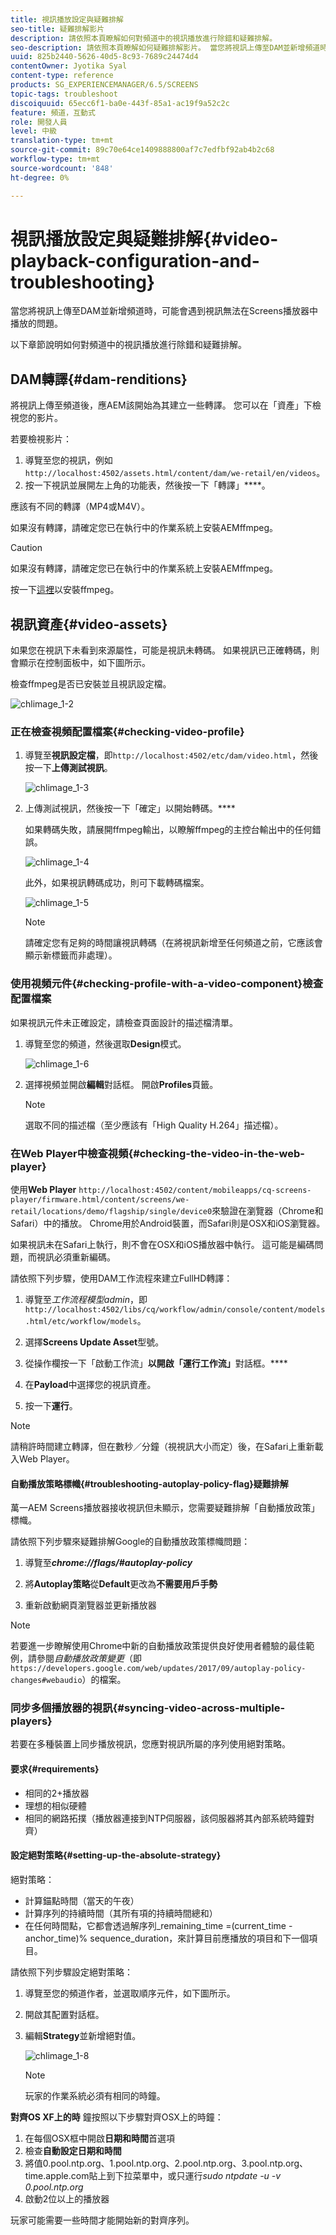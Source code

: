 ```yaml
---
title: 視訊播放設定與疑難排解
seo-title: 疑難排解影片
description: 請依照本頁瞭解如何對頻道中的視訊播放進行除錯和疑難排解。
seo-description: 請依照本頁瞭解如何疑難排解影片。 當您將視訊上傳至DAM並新增頻道時，可能會遇到視訊無法在Screens播放器中播放的問題，本節說明如何對頻道中播放的視訊進行除錯和疑難排解。
uuid: 825b2440-5626-40d5-8c93-7689c24474d4
contentOwner: Jyotika Syal
content-type: reference
products: SG_EXPERIENCEMANAGER/6.5/SCREENS
topic-tags: troubleshoot
discoiquuid: 65ecc6f1-ba0e-443f-85a1-ac19f9a52c2c
feature: 頻道，互動式
role: 開發人員
level: 中級
translation-type: tm+mt
source-git-commit: 89c70e64ce1409888800af7c7edfbf92ab4b2c68
workflow-type: tm+mt
source-wordcount: '848'
ht-degree: 0%

---
```



# 視訊播放設定與疑難排解{#video-playback-configuration-and-troubleshooting}

當您將視訊上傳至DAM並新增頻道時，可能會遇到視訊無法在Screens播放器中播放的問題。

以下章節說明如何對頻道中的視訊播放進行除錯和疑難排解。

## DAM轉譯{#dam-renditions}

將視訊上傳至頻道後，應AEM該開始為其建立一些轉譯。 您可以在「資產」下檢視您的影片。

若要檢視影片：

1. 導覽至您的視訊，例如`http://localhost:4502/assets.html/content/dam/we-retail/en/videos`。
1. 按一下視訊並展開左上角的功能表，然後按一下「轉譯」****。

應該有不同的轉譯（MP4或M4V）。

如果沒有轉譯，請確定您已在執行中的作業系統上安裝AEMffmpeg。

>[!CAUTION]
>
>如果沒有轉譯，請確定您已在執行中的作業系統上安裝AEMffmpeg。
>
>按一下[這裡](https://www.ffmpeg.org/download.html)以安裝ffmpeg。

## 視訊資產{#video-assets}

如果您在視訊下未看到來源屬性，可能是視訊未轉碼。 如果視訊已正確轉碼，則會顯示在控制面板中，如下圖所示。

檢查ffmpeg是否已安裝並且視訊設定檔。

![chlimage_1-2](assets/chlimage_1-2.png)

### 正在檢查視頻配置檔案{#checking-video-profile}

1. 導覽至&#x200B;**視訊設定檔**，即`http://localhost:4502/etc/dam/video.html`，然後按一下&#x200B;**上傳測試視訊**。

   ![chlimage_1-3](assets/chlimage_1-3.png)

1. 上傳測試視訊，然後按一下「確定」以開始轉碼。****

   如果轉碼失敗，請展開ffmpeg輸出，以瞭解ffmpeg的主控台輸出中的任何錯誤。

   ![chlimage_1-4](assets/chlimage_1-4.png)

   此外，如果視訊轉碼成功，則可下載轉碼檔案。

   ![chlimage_1-5](assets/chlimage_1-5.png)

   >[!NOTE]
   >
   >請確定您有足夠的時間讓視訊轉碼（在將視訊新增至任何頻道之前，它應該會顯示新標籤而非處理）。

### 使用視頻元件{#checking-profile-with-a-video-component}檢查配置檔案

如果視訊元件未正確設定，請檢查頁面設計的描述檔清單。

1. 導覽至您的頻道，然後選取&#x200B;**Design**&#x200B;模式。

   ![chlimage_1-6](assets/chlimage_1-6.png)

1. 選擇視頻並開啟&#x200B;**編輯**&#x200B;對話框。 開啟&#x200B;**Profiles**&#x200B;頁籤。

   >[!NOTE]
   >選取不同的描述檔（至少應該有「High Quality H.264」描述檔）。

### 在Web Player中檢查視頻{#checking-the-video-in-the-web-player}

使用&#x200B;**Web Player** `http://localhost:4502/content/mobileapps/cq-screens-player/firmware.html/content/screens/we-retail/locations/demo/flagship/single/device0`來驗證在瀏覽器（Chrome和Safari）中的播放。 Chrome用於Android裝置，而Safari則是OSX和iOS瀏覽器。

如果視訊未在Safari上執行，則不會在OSX和iOS播放器中執行。 這可能是編碼問題，而視訊必須重新編碼。

請依照下列步驟，使用DAM工作流程來建立FullHD轉譯：

1. 導覽至&#x200B;*工作流程模型admin*，即`http://localhost:4502/libs/cq/workflow/admin/console/content/models.html/etc/workflow/models`。
1. 選擇&#x200B;**Screens Update Asset**&#x200B;型號。
1. 從操作欄按一下「啟動工作流」**以開啟「運行工作流」**&#x200B;對話框。****

1. 在&#x200B;**Payload**&#x200B;中選擇您的視訊資產。
1. 按一下&#x200B;**運行**。

>[!NOTE]
>
>請稍許時間建立轉譯，但在數秒／分鐘（視視訊大小而定）後，在Safari上重新載入Web Player。

#### 自動播放策略標幟{#troubleshooting-autoplay-policy-flag}疑難排解

萬一AEM Screens播放器接收視訊但未顯示，您需要疑難排解「自動播放政策」標幟。

請依照下列步驟來疑難排解Google的自動播放政策標幟問題：

1. 導覽至&#x200B;***chrome://flags/#autoplay-policy***
1. 將&#x200B;**Autoplay策略**&#x200B;從&#x200B;**Default**&#x200B;更改為&#x200B;**不需要用戶手勢**

1. 重新啟動網頁瀏覽器並更新播放器

>[!NOTE]
>
>若要進一步瞭解使用Chrome中新的自動播放政策提供良好使用者體驗的最佳範例，請參閱&#x200B;*自動播放政策變更*（即`https://developers.google.com/web/updates/2017/09/autoplay-policy-changes#webaudio`）的檔案。

### 同步多個播放器的視訊{#syncing-video-across-multiple-players}

若要在多種裝置上同步播放視訊，您應對視訊所屬的序列使用絕對策略。

#### 要求{#requirements}

* 相同的2+播放器
* 理想的相似硬體
* 相同的網路拓撲（播放器連接到NTP伺服器，該伺服器將其內部系統時鐘對齊）

#### 設定絕對策略{#setting-up-the-absolute-strategy}

絕對策略：

* 計算錨點時間（當天的午夜）
* 計算序列的持續時間（其所有項的持續時間總和）
* 在任何時間點，它都會透過解序列_remaining_time =(current_time - anchor_time)% sequence_duration，來計算目前應播放的項目和下一個項目。

請依照下列步驟設定絕對策略：

1. 導覽至您的頻道作者，並選取順序元件，如下圖所示。
1. 開啟其配置對話框。
1. 編輯&#x200B;**Strategy**&#x200B;並新增絕對值。

   ![chlimage_1-8](assets/chlimage_1-8.png)

   >[!NOTE]
   >玩家的作業系統必須有相同的時鐘。

**對齊OS XF上的時** 鐘按照以下步驟對齊OSX上的時鐘：

1. 在每個OSX框中開啟&#x200B;**日期和時間**&#x200B;首選項
1. 檢查&#x200B;**自動設定日期和時間**
1. 將值0.pool.ntp.org、1.pool.ntp.org、2.pool.ntp.org、3.pool.ntp.org、time.apple.com貼上到下拉菜單中，或只運行&#x200B;*sudo ntpdate -u -v 0.pool.ntp.org*
1. 啟動2位以上的播放器

玩家可能需要一些時間才能開始新的對齊序列。

